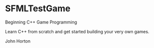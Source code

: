 # SFMLTestGame

Beginning C++ Game Programming

Learn C++ from scratch and get started building your very own games.

John Horton
